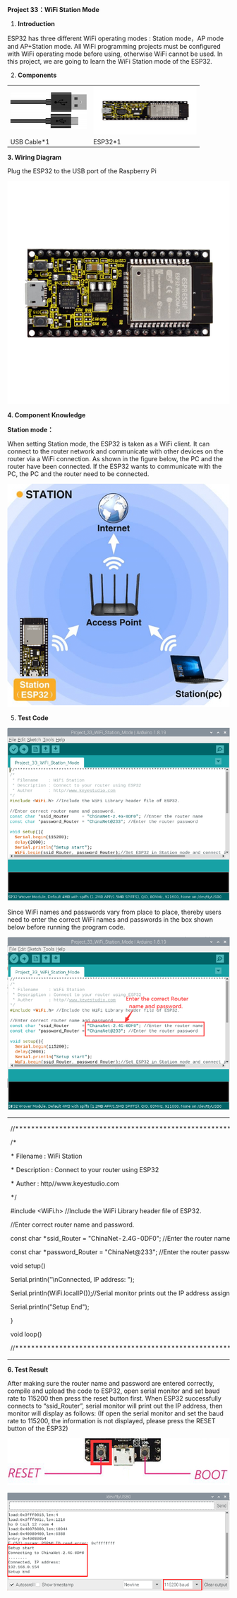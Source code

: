 **Project 33：WiFi Station Mode**

1.  **Introduction**

ESP32 has three different WiFi operating modes : Station mode，AP mode
and AP+Station mode. All WiFi programming projects must be configured
with WiFi operating mode before using, otherwise WiFi cannot be used. In
this project, we are going to learn the WiFi Station mode of the ESP32.

2.  **Components**

<table>
<tbody>
<tr class="odd">
<td><img src="https://raw.githubusercontent.com/keyestudio/KS5011-KS5011F-Keyestudio-ESP32-Learning-Kit-Complete-Edition-Raspberry-Pi/master/media/729232b0c2d2c01984808289b222890c.png" style="width:1.8125in;height:0.86458in" /></td>
<td><img src="https://raw.githubusercontent.com/keyestudio/KS5011-KS5011F-Keyestudio-ESP32-Learning-Kit-Complete-Edition-Raspberry-Pi/master/media/53f17b0de2d98d4714e8fe9043a346ca.jpeg" style="width:2.43681in;height:1.13472in" /></td>
</tr>
<tr class="even">
<td>USB Cable*1</td>
<td>ESP32*1</td>
</tr>
</tbody>
</table>

**3. Wiring Diagram**

Plug the ESP32 to the USB port of the Raspberry Pi

![](/media/53f17b0de2d98d4714e8fe9043a346ca.jpeg)

**4. Component Knowledge**

**Station mode：**

When setting Station mode, the ESP32 is taken as a WiFi client. It can
connect to the router network and communicate with other devices on the
router via a WiFi connection. As shown in the figure below, the PC and
the router have been connected. If the ESP32 wants to communicate with
the PC, the PC and the router need to be connected.

![](/media/f74baff97695aa2ee33a8c19370d2547.png)

5.  **Test Code**

![](/media/c3bcc29b89ea7a0eec309fb6e4c465cb.png)

Since WiFi names and passwords vary from place to place, thereby users
need to enter the correct WiFi names and passwords in the box shown
below before running the program code.  

![](/media/03b07cfa383d3e566d80a1ee486b0cf5.png)

<table>
<tbody>
<tr class="odd">
<td><p>//**********************************************************************************</p>
<p>/*</p>
<p>* Filename : WiFi Station</p>
<p>* Description : Connect to your router using ESP32</p>
<p> * Auther : http//www.keyestudio.com</p>
<p>*/</p>
<p>#include &lt;WiFi.h&gt; //Include the WiFi Library header file of ESP32.</p>
<p>//Enter correct router name and password.</p>
<p>const char *ssid_Router = "ChinaNet-2.4G-0DF0"; //Enter the router name</p>
<p>const char *password_Router = "ChinaNet@233"; //Enter the router password</p>
<p>void setup()</p>
<p>Serial.println("\nConnected, IP address: ");</p>
<p>Serial.println(WiFi.localIP());//Serial monitor prints out the IP address assigned to ESP32.</p>
<p>Serial.println("Setup End");</p>
<p>}</p>
<p>void loop() </p>
<p>//**********************************************************************************</p></td>
</tr>
</tbody>
</table>

**6. Test Result**

After making sure the router name and password are entered correctly,
compile and upload the code to ESP32, open serial monitor and set baud
rate to 115200 then press the reset button first. When ESP32
successfully connects to “ssid\_Router”, serial monitor will print out
the IP address, then monitor will display as follows: (If open the
serial monitor and set the baud rate to 115200, the information is not
displayed, please press the RESET button of the ESP32)

![](/media/1fd21fafd84d2b529931a89d21a03d6a.png)

![](/media/e62c5b5b07ccb71623430e4ab68071ad.png)
